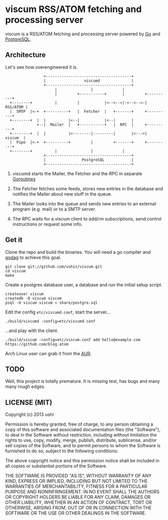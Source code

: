 # viscum RSS/ATOM fetching and processing server

viscum is a RSS/ATOM fetching and processing server powered by
[Go](http://golang.org/) and [PostgreSQL](http://www.postgresql.org/).

## Architecture

Let's see how overengineered it is.

                     +--------------------------------------+
                     |                 viscumd              |
                     +--------------------------------------+
                          |               |             |
                          |         +-----------+       |         +----------+
      +--------+          |         |           |<--<--<|-<--<--<-| RSS/ATOM |
      |  SMTP  |<-+  +----------+   |  Fetcher  |   +-------+     +----------+
      +--------+  |  |          |<--|           |<--|       |
                  +--|  Mailer  |   +-----------+   |  RPC  |     +----------+
      +--------+  |  |          |<--------|---------|       |<--->|  viscum  |
      |  Pipe  |<-+  +----------+         |         +-------+     +----------+
      +--------+          |               |             |
                     +--------------------------------------+
                     |                PostgreSQL            |
                     +--------------------------------------+

1. viscumd starts the Mailer, the Fetcher and the RPC in separate
   [Goroutines](http://golang.org/doc/effective_go.html#goroutines)

1. The Fetcher fetches some feeds, stores new entries in the database and
   notifies the Mailer about new stuff in the queue.

1. The Mailer looks into the queue and sends new entries to an external
   program (e.g. mail) or to a SMTP server.

1. The RPC waits for a viscum client to add/rm subscriptions, send control
   instructions or request some info.

## Get it

Clone the repo and build the binaries. You will need a go compiler and
[godag](https://code.google.com/p/godag/) to achieve this goal.

    git clone git://github.com/ushis/viscum.git
    cd viscum
    make

Create a postgres database user, a database and run the initial setup script.

    createuser viscum
    createdb -O viscum viscum
    psql -U viscum viscum < share/postgre.sql

Edit the config ```etc/viscumd.conf```, start the server...

    ./build/viscumd -config=etc/viscumd.conf

...and play with the client.

    ./build/viscum -config=etc/viscum.conf add hello@example.com https://github.com/blog.atom

Arch Linux user can grab it from the
[AUR](https://aur.archlinux.org/packages/viscum-git/).

## TODO

Well, this project is totally premature. It is missing test, has bugs and many
many rough edges.

## LICENSE (MIT)

Copyright (c) 2013 ushi

Permission is hereby granted, free of charge, to any person obtaining a copy of
this software and associated documentation files (the "Software"), to deal in
the Software without restriction, including without limitation the rights to
use, copy, modify, merge, publish, distribute, sublicense, and/or sell copies
of the Software, and to permit persons to whom the Software is furnished to do
so, subject to the following conditions:

The above copyright notice and this permission notice shall be included in all
copies or substantial portions of the Software.

THE SOFTWARE IS PROVIDED "AS IS", WITHOUT WARRANTY OF ANY KIND, EXPRESS OR
IMPLIED, INCLUDING BUT NOT LIMITED TO THE WARRANTIES OF MERCHANTABILITY,
FITNESS FOR A PARTICULAR PURPOSE AND NONINFRINGEMENT. IN NO EVENT SHALL THE
AUTHORS OR COPYRIGHT HOLDERS BE LIABLE FOR ANY CLAIM, DAMAGES OR OTHER
LIABILITY, WHETHER IN AN ACTION OF CONTRACT, TORT OR OTHERWISE, ARISING FROM,
OUT OF OR IN CONNECTION WITH THE SOFTWARE OR THE USE OR OTHER DEALINGS IN THE
SOFTWARE.
